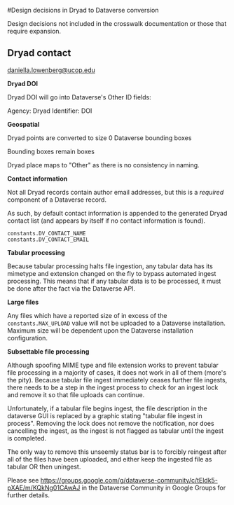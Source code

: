 #Design decisions in Dryad to Dataverse conversion

Design decisions not included in the crosswalk documentation or those that require expansion.


## Dryad contact
daniella.lowenberg@ucop.edu

**Dryad DOI**

Dryad DOI will go into Dataverse's Other ID fields:

Agency: Dryad
Identifier: DOI

**Geospatial**

Dryad points are converted to size 0 Dataverse bounding boxes

Bounding boxes remain boxes

Dryad place maps to "Other" as there is no consistency in naming.

**Contact information**

Not all Dryad records contain author email addresses, but this is a *required* component of a Dataverse record.

As such, by default contact information is appended to the generated Dryad contact list (and appears by itself if no contact information is found).

```
constants.DV_CONTACT_NAME
constants.DV_CONTACT_EMAIL
```

**Tabular processing**

Because tabular processing halts file ingestion, any tabular data has its mimetype and extension changed on the fly to bypass automated ingest processing. This means that if any tabular data is to be processed, it must be done after the fact via the Dataverse API.

**Large files**

Any files which have a reported size of in excess of the `constants.MAX_UPLOAD` value will not be uploaded to a Dataverse installation. Maximum size will be dependent upon the Dataverse installation configuration.

**Subsettable file processing**

Although spoofing MIME type and file extension works to prevent tabular file processing in a majority of cases, it does not work in all of them (more's the pity). Because tabular file ingest immediately ceases further file ingests, there needs to be a step in the ingest process to check for an ingest lock and remove it so that file uploads can continue.

Unfortunately, if a tabular file begins ingest, the file description in the dataverse GUI is replaced by a graphic stating "tabular file ingest in process". Removing the lock does not remove the notification, nor does cancelling the ingest, as the ingest is not flagged as tabular until the ingest is completed.

The only way to remove this unseemly status bar is to forcibly reingest after all of the files have been uploaded, and either keep the ingested file as tabular OR then uningest.

Please see <https://groups.google.com/g/dataverse-community/c/tEldk5-pXAE/m/KQkNg01CAwAJ> in the Dataverse Community in Google Groups for further details.
